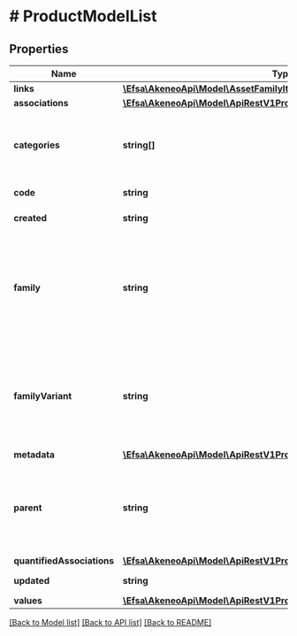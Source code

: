 # # ProductModelList

## Properties

Name | Type | Description | Notes
------------ | ------------- | ------------- | -------------
**links** | [**\Efsa\AkeneoApi\Model\AssetFamilyItemListLinks**](AssetFamilyItemListLinks.md) |  | [optional]
**associations** | [**\Efsa\AkeneoApi\Model\ApiRestV1ProductModelsAssociations**](ApiRestV1ProductModelsAssociations.md) |  | [optional]
**categories** | **string[]** | Codes of the categories in which the product model is categorized | [optional]
**code** | **string** | Product model code |
**created** | **string** | Date of creation | [optional]
**family** | **string** | Family code  from which the product inherits its attributes and attributes requirements (since the 3.2) | [optional]
**familyVariant** | **string** | Family variant code from which the product model inherits its attributes and variant attributes |
**metadata** | [**\Efsa\AkeneoApi\Model\ApiRestV1ProductModelsMetadata**](ApiRestV1ProductModelsMetadata.md) |  | [optional]
**parent** | **string** | Code of the parent product model. This parent can be modified since the 2.3. | [optional] [default to 'null']
**quantifiedAssociations** | [**\Efsa\AkeneoApi\Model\ApiRestV1ProductModelsQuantifiedAssociations**](ApiRestV1ProductModelsQuantifiedAssociations.md) |  | [optional]
**updated** | **string** | Date of the last update | [optional]
**values** | [**\Efsa\AkeneoApi\Model\ApiRestV1ProductModelsValues**](ApiRestV1ProductModelsValues.md) |  | [optional]

[[Back to Model list]](../../README.md#models) [[Back to API list]](../../README.md#endpoints) [[Back to README]](../../README.md)
